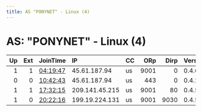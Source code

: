 ```yaml
---
title: AS "PONYNET" - Linux (4)
---
```


# AS: "PONYNET" - Linux (4)

|   Up |   Ext | JoinTime                                                                                              | IP             | CC   |   ORp |   Dirp | Version   | Contact                   | Nickname          |   eFamMembers |
|-----:|------:|:------------------------------------------------------------------------------------------------------|:---------------|:-----|------:|-------:|:----------|:--------------------------|:------------------|--------------:|
|    1 |     1 | [04:19:47](https://nusenu.github.io/OrNetStats/w/relay/61E14B9E94F6B89E8A4C379628CEC298D5AD8413.html) | 45.61.187.94   | us   |  9001 |      0 | 0.4.6.8   | 96001reddit at protonmail | pizzarelaywow     |             1 |
|    0 |     0 | [10:42:43](https://nusenu.github.io/OrNetStats/w/relay/ABF7EA88CBD42D81ECB8C829BC326DC122C2A34F.html) | 45.61.187.94   | us   |   443 |      0 | 0.4.2.7   | 96001reddit@protonmail.co | pizzaslicerelay   |             1 |
|    1 |     1 | [17:32:15](https://nusenu.github.io/OrNetStats/w/relay/4FEB5BB36F55FA40BF5F63D9596851AD65D58A9A.html) | 209.141.45.215 | us   |  9001 |     80 | 0.4.5.10  | admin at privatemonero do | PrivateMoneroExit |             2 |
|    1 |     0 | [20:22:16](https://nusenu.github.io/OrNetStats/w/relay/65FBF51EB43FAD9B8F929BFEBABBD34C2310F2D3.html) | 199.19.224.131 | us   |  9001 |   9030 | 0.4.5.11  | darrastorrelay at protonm | darrasrelay       |             1 |
